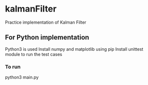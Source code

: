 # kalmanFilter
Practice implementation of Kalman Filter

## For Python implementation
Python3 is used
Install numpy and matplotlib using pip
Install unittest module to run the test cases

### To run
python3 main.py
